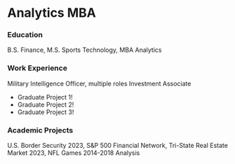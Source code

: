 # Analytics MBA

### Education
B.S. Finance, M.S. Sports Technology, MBA Analytics

### Work Experience
Military Intelligence Officer, multiple roles
Investment Associate
- Graduate Project 1!
- Graduate Project 2!
- Graduate Project 3!

### Academic Projects
U.S. Border Security 2023,
S&P 500 Financial Network,
Tri-State Real Estate Market 2023,
NFL Games 2014-2018 Analysis
